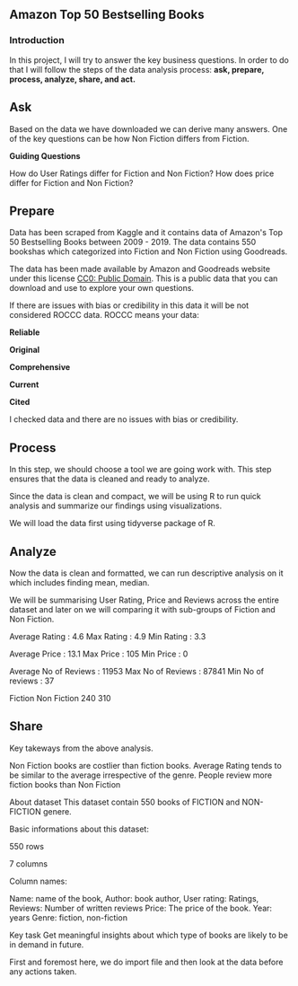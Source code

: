 
## Amazon Top 50 Bestselling Books

### Introduction

In this project, I will try to answer the key business questions. In order to do that I will follow the steps of the data analysis process: **ask, prepare, process, analyze, share, and act.**

## Ask

Based on the data we have downloaded we can derive many answers. One of the key questions can be how Non Fiction differs from Fiction.

**Guiding Questions**

How do User Ratings differ for Fiction and Non Fiction?
How does price differ for Fiction and Non Fiction?

## Prepare

Data has been scraped from Kaggle and it contains data of Amazon's Top 50 Bestselling Books between 2009 - 2019. The data contains 550 bookshas which categorized into Fiction and Non Fiction using Goodreads.  

The data has been made available by Amazon and Goodreads website under this license [CC0: Public Domain](https://creativecommons.org/publicdomain/zero/1.0/). This is a public data that you can download and use to explore your own questions.

If there are issues with bias or credibility in this data it will be not considered ROCCC data. ROCCC means your data:

**Reliable**

**Original**

**Comprehensive**

**Current**

**Cited**

I checked data and there are no issues with bias or credibility.

## Process

In this step, we should choose a tool we are going work with. This step ensures that the data is cleaned and ready to analyze.

Since the data is clean and compact, we will be using R to run quick analysis and summarize our findings using visualizations.

We will load the data first using tidyverse package of R.


## Analyze

Now the data is clean and formatted, we can run descriptive analysis on it which includes finding mean, median.

We will be summarising User Rating, Price and Reviews across the entire dataset and later on we will comparing it with sub-groups of Fiction and Non Fiction.


Average Rating : 4.6
Max Rating : 4.9
Min Rating : 3.3


Average Price : 13.1
Max Price : 105
Min Price : 0


Average No of Reviews : 11953
Max No of Reviews : 87841
Min No of reviews : 37


Fiction Non Fiction 
240         310 

## Share

Key takeways from the above analysis.

Non Fiction books are costlier than fiction books.
Average Rating tends to be similar to the average irrespective of the genre.
People review more fiction books than Non Fiction


About dataset
This dataset contain 550 books of FICTION and NON-FICTION genere.

Basic informations about this dataset:

550 rows

7 columns

Column names:

Name: name of the book,
Author: book author,
User rating: Ratings,
Reviews: Number of written reviews
Price: The price of the book.
Year: years
Genre: fiction, non-fiction

Key task
Get meaningful insights about which type of books are likely to be in demand in future.



First and foremost here, we do import file and then look at the data before any actions taken.








